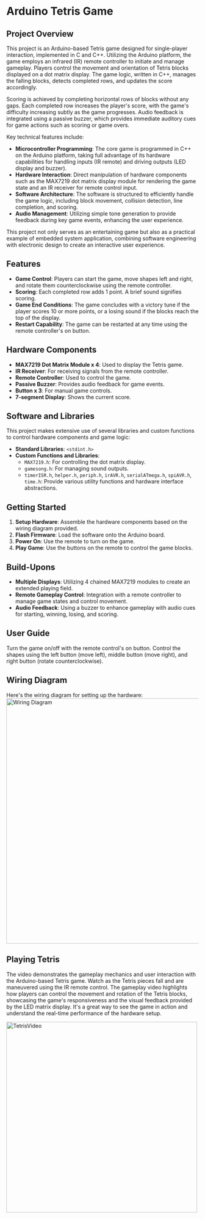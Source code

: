 # Arduino Tetris Game

## Project Overview
This project is an Arduino-based Tetris game designed for single-player interaction, implemented in C and C++. Utilizing the Arduino platform, the game employs an infrared (IR) remote controller to initiate and manage gameplay. Players control the movement and orientation of Tetris blocks displayed on a dot matrix display. The game logic, written in C++, manages the falling blocks, detects completed rows, and updates the score accordingly.

Scoring is achieved by completing horizontal rows of blocks without any gaps. Each completed row increases the player's score, with the game's difficulty increasing subtly as the game progresses. Audio feedback is integrated using a passive buzzer, which provides immediate auditory cues for game actions such as scoring or game overs.

Key technical features include:
- **Microcontroller Programming**: The core game is programmed in C++ on the Arduino platform, taking full advantage of its hardware capabilities for handling inputs (IR remote) and driving outputs (LED display and buzzer).
- **Hardware Interaction**: Direct manipulation of hardware components such as the MAX7219 dot matrix display module for rendering the game state and an IR receiver for remote control input.
- **Software Architecture**: The software is structured to efficiently handle the game logic, including block movement, collision detection, line completion, and scoring.
- **Audio Management**: Utilizing simple tone generation to provide feedback during key game events, enhancing the user experience.

This project not only serves as an entertaining game but also as a practical example of embedded system application, combining software engineering with electronic design to create an interactive user experience.


## Features
- **Game Control**: Players can start the game, move shapes left and right, and rotate them counterclockwise using the remote controller.
- **Scoring**: Each completed row adds 1 point. A brief sound signifies scoring.
- **Game End Conditions**: The game concludes with a victory tune if the player scores 10 or more points, or a losing sound if the blocks reach the top of the display.
- **Restart Capability**: The game can be restarted at any time using the remote controller's on button.

## Hardware Components
- **MAX7219 Dot Matrix Module x 4**: Used to display the Tetris game.
- **IR Receiver**: For receiving signals from the remote controller.
- **Remote Controller**: Used to control the game.
- **Passive Buzzer**: Provides audio feedback for game events.
- **Button x 3**: For manual game controls.
- **7-segment Display**: Shows the current score.

## Software and Libraries
This project makes extensive use of several libraries and custom functions to control hardware components and game logic:
- **Standard Libraries**: `<stdint.h>`
- **Custom Functions and Libraries**:
  - `MAX7219.h`: For controlling the dot matrix display.
  - `gamesong.h`: For managing sound outputs.
  - `timerISR.h`, `helper.h`, `periph.h`, `irAVR.h`, `serialATmega.h`, `spiAVR.h`, `time.h`: Provide various utility functions and hardware interface abstractions.

## Getting Started
1. **Setup Hardware**: Assemble the hardware components based on the wiring diagram provided.
2. **Flash Firmware**: Load the software onto the Arduino board.
3. **Power On**: Use the remote to turn on the game.
4. **Play Game**: Use the buttons on the remote to control the game blocks.

## Build-Upons
- **Multiple Displays**: Utilizing 4 chained MAX7219 modules to create an extended playing field.
- **Remote Gameplay Control**: Integration with a remote controller to manage game states and control movement.
- **Audio Feedback**: Using a buzzer to enhance gameplay with audio cues for starting, winning, losing, and scoring.

## User Guide
Turn the game on/off with the remote control's on button. Control the shapes using the left button (move left), middle button (move right), and right button (rotate counterclockwise).

## Wiring Diagram
Here's the wiring diagram for setting up the hardware:
<img width="643" alt="Wiring Diagram" src="https://github.com/user-attachments/assets/823cf452-ba0c-47db-8bcf-7a1be1ae74b8" />

## Playing Tetris
The video demonstrates the gameplay mechanics and user interaction with the Arduino-based Tetris game. Watch as the Tetris pieces fall and are maneuvered using the IR remote control. The gameplay video highlights how players can control the movement and rotation of the Tetris blocks, showcasing the game's responsiveness and the visual feedback provided by the LED matrix display. It's a great way to see the game in action and understand the real-time performance of the hardware setup.

<a href="https://www.youtube.com/watch?v=jDF5iNfeIBw&ab_channel=Jeonsangha">
    <img width="500" alt="TetrisVideo" src="https://github.com/user-attachments/assets/9fba5bb2-59d9-4d57-9eb7-4a1ddd314028" />
</a>
